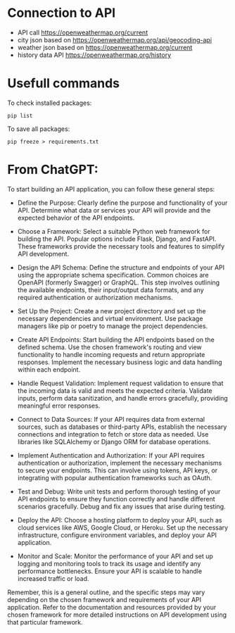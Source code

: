 

# Connection to API

- API call  https://openweathermap.org/current
- city json based on https://openweathermap.org/api/geocoding-api
- weather json based on https://openweathermap.org/current
- history data API https://openweathermap.org/history


# Usefull commands

To check installed packages:

    pip list

To save all packages:

    pip freeze > requirements.txt



# From ChatGPT:

To start building an API application, you can follow these general steps:

- Define the Purpose: Clearly define the purpose and functionality of your API. Determine what data or services your API will provide and the expected behavior of the API endpoints.

- Choose a Framework: Select a suitable Python web framework for building the API. Popular options include Flask, Django, and FastAPI. These frameworks provide the necessary tools and features to simplify API development.

- Design the API Schema: Define the structure and endpoints of your API using the appropriate schema specification. Common choices are OpenAPI (formerly Swagger) or GraphQL. This step involves outlining the available endpoints, their input/output data formats, and any required authentication or authorization mechanisms.

- Set Up the Project: Create a new project directory and set up the necessary dependencies and virtual environment. Use package managers like pip or poetry to manage the project dependencies.

- Create API Endpoints: Start building the API endpoints based on the defined schema. Use the chosen framework's routing and view functionality to handle incoming requests and return appropriate responses. Implement the necessary business logic and data handling within each endpoint.

- Handle Request Validation: Implement request validation to ensure that the incoming data is valid and meets the expected criteria. Validate inputs, perform data sanitization, and handle errors gracefully, providing meaningful error responses.

- Connect to Data Sources: If your API requires data from external sources, such as databases or third-party APIs, establish the necessary connections and integration to fetch or store data as needed. Use libraries like SQLAlchemy or Django ORM for database operations.

- Implement Authentication and Authorization: If your API requires authentication or authorization, implement the necessary mechanisms to secure your endpoints. This can involve using tokens, API keys, or integrating with popular authentication frameworks such as OAuth.

- Test and Debug: Write unit tests and perform thorough testing of your API endpoints to ensure they function correctly and handle different scenarios gracefully. Debug and fix any issues that arise during testing.

- Deploy the API: Choose a hosting platform to deploy your API, such as cloud services like AWS, Google Cloud, or Heroku. Set up the necessary infrastructure, configure environment variables, and deploy your API application.

- Monitor and Scale: Monitor the performance of your API and set up logging and monitoring tools to track its usage and identify any performance bottlenecks. Ensure your API is scalable to handle increased traffic or load.

Remember, this is a general outline, and the specific steps may vary depending on the chosen framework and requirements of your API application. Refer to the documentation and resources provided by your chosen framework for more detailed instructions on API development using that particular framework.